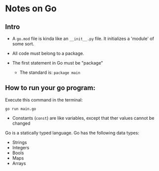 # Notes on Go

## Intro
- A `go.mod` file is kinda like an `__init__.py` file. It initializes a 'module' of some sort.

- All code must belong to a package.

- The first statement in Go must be "package"
  - The standard is: `package main`

## How to run your go program:
Execute this command in the terminal:
```
go run main.go
```

- Constants (`const`) are like variables, except that ther values cannot be changed

Go is a statically typed language. Go has the following data types:
- Strings
- Integers
- Bools
- Maps
- Arrays
